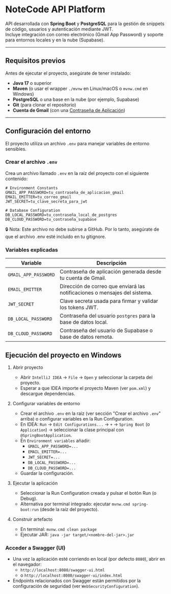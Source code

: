 # NoteCode API Platform

API desarrollada con **Spring Boot** y **PostgreSQL** para la gestión de snippets de código, usuarios y autenticación mediante JWT.  
Incluye integración con correo electrónico (Gmail App Password) y soporte para entornos locales y en la nube (Supabase).

---

## Requisitos previos

Antes de ejecutar el proyecto, asegúrate de tener instalado:

- **Java 17** o superior
- **Maven** (o usar el wrapper `./mvnw` en Linux/macOS o `mvnw.cmd` en Windows)
- **PostgreSQL** o una base en la nube (por ejemplo, Supabase)
- **Git** (para clonar el repositorio)
- **Cuenta de Gmail** (con una [Contraseña de Aplicación](https://myaccount.google.com/apppasswords))

---

## Configuración del entorno

El proyecto utiliza un archivo `.env` para manejar variables de entorno sensibles.

### Crear el archivo `.env`

Crea un archivo llamado `.env` en la raíz del proyecto con el siguiente contenido:

```env
# Environment Constants
GMAIL_APP_PASSWORD=tu_contraseña_de_aplicacion_gmail
EMAIL_EMITTER=tu_correo_gmail
JWT_SECRET=tu_clave_secreta_para_jwt

# Database Configuration
DB_LOCAL_PASSWORD=tu_contraseña_local_de_postgres
DB_CLOUD_PASSWORD=tu_contraseña_supabase
```

🔒 Nota: Este archivo no debe subirse a GitHub. Por lo tanto, asegúrate de que el archivo .env esté incluido en tu gitignore.

### Variables explicadas

| Variable             | Descripción                                                                |
| -------------------- | -------------------------------------------------------------------------- |
| `GMAIL_APP_PASSWORD` | Contraseña de aplicación generada desde tu cuenta de Gmail.                |
| `EMAIL_EMITTER`      | Dirección de correo que enviará las notificaciones o mensajes del sistema. |
| `JWT_SECRET`         | Clave secreta usada para firmar y validar los tokens JWT.                  |
| `DB_LOCAL_PASSWORD`  | Contraseña del usuario `postgres` para la base de datos local.             |
| `DB_CLOUD_PASSWORD`  | Contraseña del usuario de Supabase o base de datos remota.                 |


## Ejecución del proyecto en Windows

1. Abrir proyecto
    - Abrir `IntelliJ IDEA` → `File` → `Open` y seleccionar la carpeta del proyecto.
    - Esperar a que IDEA importe el proyecto Maven (ver `pom.xml`) y descargue dependencias.

2. Configurar variables de entorno
    - Crear el archivo ` .env ` en la raíz (ver sección "Crear el archivo `.env`" arriba) o configurar variables en la Run Configuration.
    - En IDEA: `Run` → `Edit Configurations...` → `+` → `Spring Boot` (o `Application`) → seleccionar la clase principal con `@SpringBootApplication`.
    - En `Environment variables` añadir:
        - `GMAIL_APP_PASSWORD=...`
        - `EMAIL_EMITTER=...`
        - `JWT_SECRET=...`
        - `DB_LOCAL_PASSWORD=...`
        - `DB_CLOUD_PASSWORD=...`
    - Guardar la configuración.

3. Ejecutar la aplicación
    - Seleccionar la Run Configuration creada y pulsar el botón Run (o Debug).
    - Alternativa por terminal integrado: ejecutar `mvnw.cmd spring-boot:run` (desde la raíz del proyecto).

4. Construir artefacto
    - En terminal: `mvnw.cmd clean package`
    - Ejecutar JAR: `java -jar target/<nombre-del-jar>.jar`


### Acceder a Swagger (UI)
- Una vez la aplicación esté corriendo en local (por defecto `8080`), abrir en el navegador:
    - `http://localhost:8080/swagger-ui.html`
    - o `http://localhost:8080/swagger-ui/index.html`
- Endpoints relacionados con Swagger están permitidos por la configuración de seguridad (ver `WebSecurityConfiguration`).


